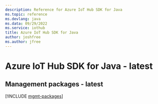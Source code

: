 ```yaml
---
description: Reference for Azure IoT Hub SDK for Java
ms.topic: reference
ms.devlang: java
ms.data: 09/29/2022
ms.service: iothub
title: Azure IoT Hub SDK for Java
author: joshfree
ms.author: jfree
---
```

# Azure IoT Hub SDK for Java - latest

## Management packages - latest
[!INCLUDE [mgmt-packages](iot-hub-mgmt-index.md)]